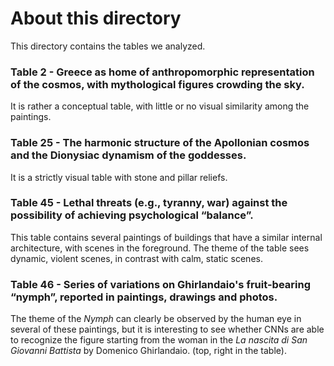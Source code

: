 # About this directory
This directory contains the tables we analyzed.

### Table 2 - Greece as home of anthropomorphic representation of the cosmos, with mythological figures crowding the sky.
It is rather a conceptual table, with little or no visual similarity among the paintings.

### Table 25 - The harmonic structure of the Apollonian cosmos and the Dionysiac dynamism of the goddesses.
It is a strictly visual table with stone and pillar reliefs.

### Table 45 - Lethal threats (e.g., tyranny, war) against the possibility of achieving psychological “balance”.
This table contains several paintings of buildings that have a similar internal architecture, with scenes in the foreground. The theme of the table sees dynamic, violent scenes, in contrast with calm, static scenes.

### Table 46 - Series of variations on Ghirlandaio's fruit-bearing “nymph”, reported in paintings, drawings and photos.
The theme of the _Nymph_ can clearly be observed by the human eye in several of these paintings, but it is interesting to see whether CNNs are able to recognize the figure starting from the woman in the _La nascita di San Giovanni Battista_ by Domenico Ghirlandaio. (top, right in the table).
